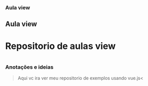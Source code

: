 ### Aula view
## Aula view

<h1>Repositorio de aulas view<h1>
<h3>Anotações e ideias </h3>

>Aqui vc ira ver meu repositorio de exemplos usando vue.js<
